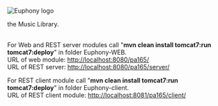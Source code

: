![Euphony logo](https://raw.github.com/tomillie/Euphony/master/Euphony/Euphony-WEB/src/main/webapp/img/euphony-logo.png)

the Music Library.
<br><br>

For Web and REST server modules call "<strong>mvn clean install tomcat7:run tomcat7:deploy</strong>" in folder Euphony-WEB.<br>
URL of web module: <a href="http://localhost:8080/pa165">http://localhost:8080/pa165/</a><br>
URL of REST server: <a href="http://localhost:8080/pa165/server">http://localhost:8080/pa165/server/</a><br>

For REST client module call "<strong>mvn clean install tomcat7:run tomcat7:deploy</strong>" in folder Euphony-client.<br>
URL of REST client module: <a href="http://localhost:8081/pa165/client">http://localhost:8081/pa165/client/</a><br>
